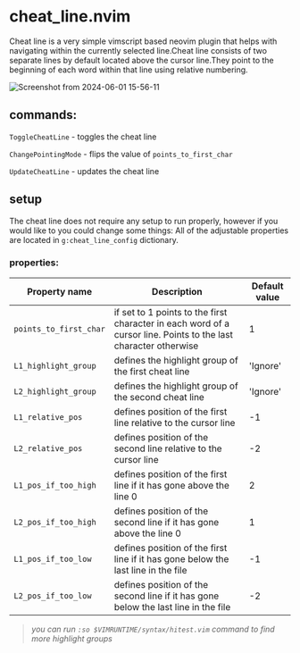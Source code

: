 # cheat_line.nvim

Cheat line is a very simple vimscript based neovim plugin that helps with navigating within the currently 
selected line.Cheat line consists of two separate lines by default located above the cursor line.They 
point to the beginning of each word within that line using relative numbering.

![Screenshot from 2024-06-01 15-56-11](https://github.com/Vlazum/cheat_line.nvim/assets/121399271/ab674ef0-7e8e-4915-b3c2-d6e789d89a13)


## commands:

`ToggleCheatLine`      - toggles the cheat line

`ChangePointingMode`   - flips the value of `points_to_first_char`

`UpdateCheatLine`      - updates the cheat line

## setup
The cheat line does not require any setup to run properly, however if you would like to you could change some things:
All of the adjustable properties are located in `g:cheat_line_config` dictionary.

### properties:

| Property name          | Description                                                                                                     | Default value |                              
| ---------------------- | --------------------------------------------------------------------------------------------------------------- | ------------- |
| `points_to_first_char` | if set to 1 points to the first character in each word of a cursor line. Points to the last character otherwise | 1             |
| `L1_highlight_group`   | defines the highlight group of the first cheat line                                                             | 'Ignore'      |
| `L2_highlight_group`   | defines the highlight group of the second cheat line                                                            | 'Ignore'      |
| `L1_relative_pos`      | defines position of the first line relative to the cursor line                                                  | -1            |
| `L2_relative_pos`      | defines position of the second line relative to the cursor line                                                 | -2            |
| `L1_pos_if_too_high`    | defines position of the first line if it has gone above the line 0                                             | 2             |
| `L2_pos_if_too_high`    | defines position of the second line if it has gone above the line 0                                            | 1             |        
| `L1_pos_if_too_low`     | defines position of the first line if it has gone below the last line in the file                              | -1            |
| `L2_pos_if_too_low`     | defines position of the second line if it has gone below the last line in the file                             | -2            |
> *you can run `:so $VIMRUNTIME/syntax/hitest.vim` command to find more highlight groups*
